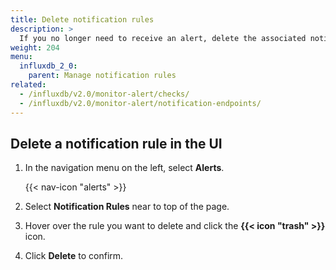 ```yaml
---
title: Delete notification rules
description: >
  If you no longer need to receive an alert, delete the associated notification rule.
weight: 204
menu:
  influxdb_2_0:
    parent: Manage notification rules
related:
  - /influxdb/v2.0/monitor-alert/checks/
  - /influxdb/v2.0/monitor-alert/notification-endpoints/
---
```


## Delete a notification rule in the UI

1. In the navigation menu on the left, select **Alerts**.

    {{< nav-icon "alerts" >}}

2. Select **Notification Rules** near to top of the page.
3. Hover over the rule you want to delete and click the **{{< icon "trash" >}}** icon.
4. Click **Delete** to confirm.
